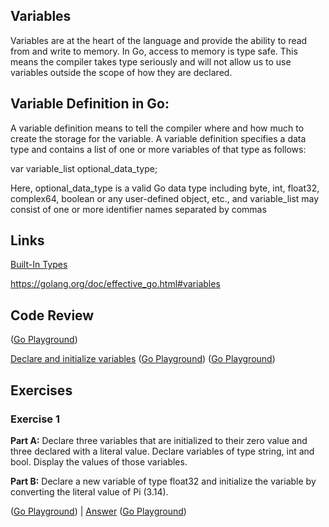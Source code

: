 ## Variables

Variables are at the heart of the language and provide the ability to read from and write to memory. In Go, access to memory is type safe. This means the compiler takes type seriously and will not allow us to use variables outside the scope of how they are declared.


## Variable Definition in Go:
A variable definition means to tell the compiler where and how much to create the storage for the variable. A variable definition specifies a data type and contains a list of one or more variables of that type as follows:

var variable_list optional_data_type;

Here, optional_data_type is a valid Go data type including byte, int, float32, complex64, boolean or any user-defined object, etc., and variable_list may consist of one or more identifier names separated by commas


## Links

[Built-In Types](http://golang.org/ref/spec#Boolean_types)

https://golang.org/doc/effective_go.html#variables



## Code Review
([Go Playground](http://play.golang.org/p/Zv45CSMaiD))

[Declare and initialize variables](Example1/Example1.go) ([Go Playground](http://play.golang.org/p/6w6hBNE75a))
([Go Playground](http://play.golang.org/p/Zv45CSMaiD))

## Exercises

### Exercise 1

**Part A:** Declare three variables that are initialized to their zero value and three declared with a literal value. Declare variables of type string, int and bool. Display the values of those variables.

**Part B:** Declare a new variable of type float32 and initialize the variable by converting the literal value of Pi (3.14).

([Go Playground](https://play.golang.org/p/1xUWjHMB3I)) |
[Answer](Exercises/Exercise1.go) ([Go Playground](https://play.golang.org/p/d2M0Q3mRnd))


